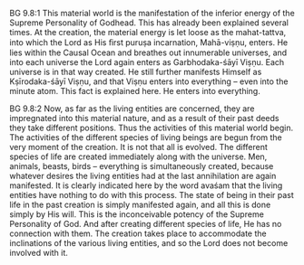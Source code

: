 BG 9.8:1	This material world is the manifestation of the inferior energy of the Supreme Personality of Godhead. This has already been explained several times. At the creation, the material energy is let loose as the mahat-tattva, into which the Lord as His ﬁrst puruṣa incarnation, Mahā-viṣṇu, enters. He lies within the Causal Ocean and breathes out innumerable universes, and into each universe the Lord again enters as Garbhodaka-śāyī Viṣṇu. Each universe is in that way created. He still further manifests Himself as Kṣīrodaka-śāyī Viṣṇu, and that Viṣṇu enters into everything – even into the minute atom. This fact is explained here. He enters into everything.

BG 9.8:2	Now, as far as the living entities are concerned, they are impregnated into this material nature, and as a result of their past deeds they take different positions. Thus the activities of this material world begin. The activities of the different species of living beings are begun from the very moment of the creation. It is not that all is evolved. The different species of life are created immediately along with the universe. Men, animals, beasts, birds – everything is simultaneously created, because whatever desires the living entities had at the last annihilation are again manifested. It is clearly indicated here by the word avaśam that the living entities have nothing to do with this process. The state of being in their past life in the past creation is simply manifested again, and all this is done simply by His will. This is the inconceivable potency of the Supreme Personality of God. And after creating different species of life, He has no connection with them. The creation takes place to accommodate the inclinations of the various living entities, and so the Lord does not become involved with it.